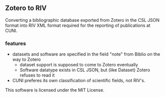 Zotero to RIV
-------------

Converting a bibliographic database exported from Zotero in the CSL JSON format into RIV XML format required for the reporting of publications at CUNI.

### features
- datasets and software are specified in the field "note" from Biblio on the way to Zotero
  - dataset support is supposed to come to Zotero eventually
  - Software datatype exists in CSL JSON, but (like Dataset) Zotero refuses to read it
- CUNI preferes its own classification of scientific fields, not RIV's.

This software is licensed under the MIT License.
